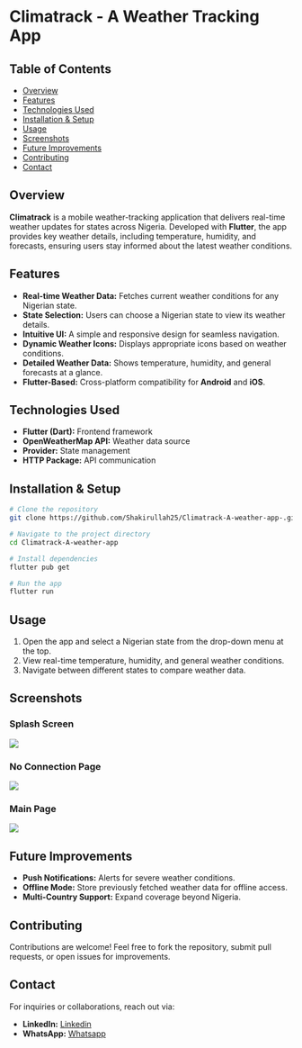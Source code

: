 # Climatrack - A Weather Tracking App

## Table of Contents
- [Overview](#overview)
- [Features](#features)
- [Technologies Used](#technologies-used)
- [Installation & Setup](#installation--setup)
- [Usage](#usage)
- [Screenshots](#screenshots)
- [Future Improvements](#future-improvements)
- [Contributing](#contributing)
- [Contact](#contact)

## Overview

**Climatrack** is a mobile weather-tracking application that delivers real-time weather updates for states across Nigeria. Developed with **Flutter**, the app provides key weather details, including temperature, humidity, and forecasts, ensuring users stay informed about the latest weather conditions.

## Features
- **Real-time Weather Data:** Fetches current weather conditions for any Nigerian state.
- **State Selection:** Users can choose a Nigerian state to view its weather details.
- **Intuitive UI:** A simple and responsive design for seamless navigation.
- **Dynamic Weather Icons:** Displays appropriate icons based on weather conditions.
- **Detailed Weather Data:** Shows temperature, humidity, and general forecasts at a glance.
- **Flutter-Based:** Cross-platform compatibility for **Android** and **iOS**.

## Technologies Used
- **Flutter (Dart):** Frontend framework
- **OpenWeatherMap API:** Weather data source
- **Provider:** State management
- **HTTP Package:** API communication

## Installation & Setup
```sh
# Clone the repository
git clone https://github.com/Shakirullah25/Climatrack-A-weather-app-.git

# Navigate to the project directory
cd Climatrack-A-weather-app

# Install dependencies
flutter pub get

# Run the app
flutter run
```

## Usage
1. Open the app and select a Nigerian state from the drop-down menu at the top.
2. View real-time temperature, humidity, and general weather conditions.
3. Navigate between different states to compare weather data.

## Screenshots

### **Splash Screen**
![](./lib/assets/images/Climatrack%20UI%201.jpg)

### **No Connection Page**
![](./lib/assets/images/Climatrack%20UI%202.jpg)

### **Main Page**
![](./lib/assets/images/Climatrack%20UI%203.jpg)

## Future Improvements
- **Push Notifications:** Alerts for severe weather conditions.
- **Offline Mode:** Store previously fetched weather data for offline access.
- **Multi-Country Support:** Expand coverage beyond Nigeria.

## Contributing
Contributions are welcome! Feel free to fork the repository, submit pull requests, or open issues for improvements.

## Contact
For inquiries or collaborations, reach out via:
- **LinkedIn:** [Linkedin](www.linkedin.com/in/shakirullah-ademola-7a8846347)
- **WhatsApp:** [Whatsapp](https://wa.link/17yi2b)
